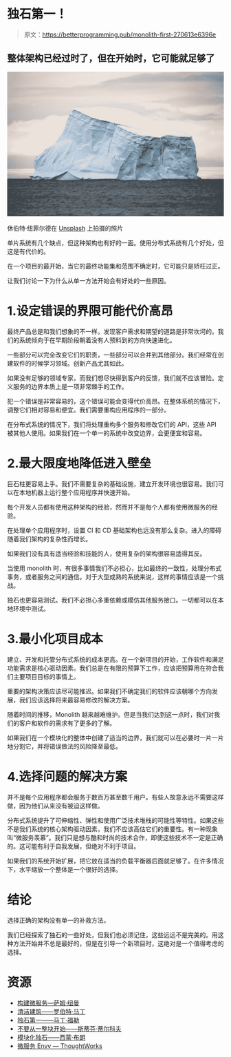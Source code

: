 # 独石第一！

> 原文：<https://betterprogramming.pub/monolith-first-270613e6396e>

## 整体架构已经过时了，但在开始时，它可能就足够了

![](img/d00f4c64bbc8f9ce0cbdbe6e817983e0.png)

休伯特·纽菲尔德在 [Unsplash](https://unsplash.com/s/photos/iceberg?utm_source=unsplash&utm_medium=referral&utm_content=creditCopyText) 上拍摄的照片

单片系统有几个缺点，但这种架构也有好的一面。使用分布式系统有几个好处，但这是有代价的。

在一个项目的最开始，当它的最终功能集和范围不确定时，它可能只是矫枉过正。

让我们讨论一下为什么从单一方法开始会有好处的一些原因。

# 1.设定错误的界限可能代价高昂

最终产品总是和我们想象的不一样。发现客户需求和期望的道路是非常坎坷的。我们的系统倾向于在早期阶段朝着没有人预料到的方向快速进化。

一些部分可以完全改变它们的职责，一些部分可以合并到其他部分。我们经常在创建软件的时候学习领域。创新产品尤其如此。

如果没有足够的领域专家，而我们想尽快得到客户的反馈，我们就不应该冒险。定义服务的边界本质上是一项非常棘手的工作。

犯一个错误是非常容易的，这个错误可能会变得代价高昂。在整体系统的情况下，调整它们相对容易和便宜。我们需要重构应用程序的一部分。

在分布式系统的情况下，我们将处理重构多个服务和修改它们的 API，这些 API 被其他人使用。如果我们在一个单一的系统中改变边界，会更便宜和容易。

# 2.最大限度地降低进入壁垒

巨石柱更容易上手。我们不需要复杂的基础设施，建立开发环境也很容易。我们可以在本地机器上运行整个应用程序并快速开始。

每个开发人员都有使用这种架构的经验，然而并不是每个人都有使用微服务的经验。

在处理单个应用程序时，设置 CI 和 CD 基础架构也远没有那么复杂。进入的障碍随着我们架构的复杂性而增长。

如果我们没有具有适当经验和技能的人，使用复杂的架构很容易适得其反。

当使用 monolith 时，有很多事情我们不必担心，比如最终的一致性，处理分布式事务，或者服务之间的通信。对于大型成熟的系统来说，这样的事情应该是一个挑战。

独石也更容易测试。我们不必担心多重依赖或模仿其他服务接口。一切都可以在本地环境中测试。

# 3.最小化项目成本

建立、开发和托管分布式系统的成本更高。在一个新项目的开始，工作软件和满足功能需求是核心驱动因素。我们总是在有限的预算下工作，应该把预算用在符合我们主要项目目标的事情上。

重要的架构决策应该尽可能推迟。如果我们不确定我们的软件应该朝哪个方向发展，我们应该选择将来最容易修改的解决方案。

随着时间的推移，Monolith 越来越难维护。但是当我们达到这一点时，我们对我们的客户和软件的需求有了更多的了解。

如果我们在一个模块化的整体中创建了适当的边界，我们就可以在必要时一片一片地分割它，并将错误做法的风险降至最低。

# 4.选择问题的解决方案

并不是每个应用程序都会服务于数百万甚至数千用户。有些人故意永远不需要这样做，因为他们从来没有被迫这样做。

分布式系统提升了可伸缩性、弹性和使用广泛技术堆栈的可能性等特性。如果这些不是我们系统的核心架构驱动因素，我们不应该高估它们的重要性。有一种现象叫“微服务羡慕”。我们只是想与酷和时尚的技术合作，即使这些技术不一定是正确的。这可能有利于自我发展，但绝对不利于项目。

如果我们的系统开始扩展，把它放在适当的负载平衡器后面就足够了。在许多情况下，水平缩放一个整体是一个很好的选择。

# 结论

选择正确的架构没有单一的补救方法。

我们已经探索了独石的一些好处，但我们也必须记住，这些远远不是完美的。用这种方法开始并不总是最好的，但是在引导一个新项目时，这绝对是一个值得考虑的选择。

# 资源

*   [构建微服务—萨姆·纽曼](https://www.amazon.com/Building-Microservices-Designing-Fine-Grained-Systems/dp/1491950358)
*   [清洁建筑——罗伯特·马丁](https://www.amazon.com/Clean-Architecture-Craftsmans-Software-Structure/dp/0134494164)
*   [独石第一——马丁·福勒](https://www.martinfowler.com/bliki/MonolithFirst.html)
*   [不要从一整块开始——斯蒂芬·蒂尔科夫](https://martinfowler.com/articles/dont-start-monolith.html)
*   [模块化独石——西蒙·布朗](https://www.youtube.com/watch?v=5OjqD-ow8GE)
*   [微服务 Envy — ThoughtWorks](https://www.thoughtworks.com/radar/techniques/microservice-envy)